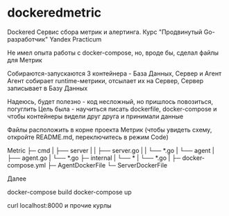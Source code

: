 # dockeredmetric
Dockered Сервис сбора метрик и алертинга. Курс "Продвинутый Go-разработчик" Yandex Practicum

Не имел опыта работы с docker-compose, но, вроде бы, сделал файлы для Метрик

Собираются-запускаются 3 контейнера - База Данных, Сервер и Агент
Агент собирает runtime-метрики, отсылает их на Сервер, Сервер записывает в Базу Данных

Надеюсь, будет полезно - код несложный, но пришлось повозиться, погуглить
Цель была - научиться писать dockerfile, docker-compose  и чтобы контейнеры видели друг друга и принимали данные

Файлы расположить в корне проекта Метрик
(чтобы увидеть схему, откройте README.md, переключитесь в режим Code)

Metric
├─ cmd
|   ├── server
|   |     ├── server.go
|   |     └── *.go
|   └── agent
|         ├── agent.go
|         └── *.go
├─ internal
|   └── *
|       └── *.go
|
├─ docker-compose.yml
├─ AgentDockerFile
└─ ServerDockerFile


Далее

docker-compose build
docker-compose up

curl localhost:8000
и прочие курлы
